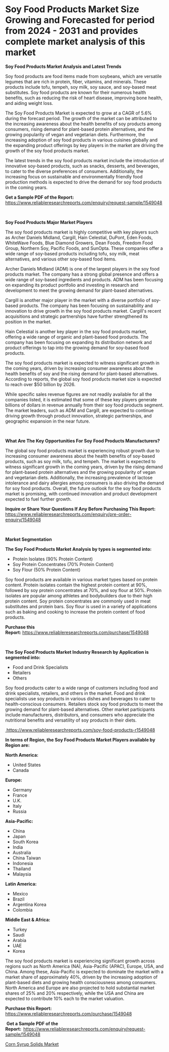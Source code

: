 <p><h1>Soy Food Products Market Size Growing and Forecasted for period from 2024 - 2031 and provides complete market analysis of this market</h1></p><p><strong>Soy Food Products Market Analysis and Latest Trends</strong></p>
<p><p>Soy food products are food items made from soybeans, which are versatile legumes that are rich in protein, fiber, vitamins, and minerals. These products include tofu, tempeh, soy milk, soy sauce, and soy-based meat substitutes. Soy food products are known for their numerous health benefits, such as reducing the risk of heart disease, improving bone health, and aiding weight loss.</p><p>The Soy Food Products Market is expected to grow at a CAGR of 5.6% during the forecast period. The growth of the market can be attributed to the increasing awareness about the health benefits of soy products among consumers, rising demand for plant-based protein alternatives, and the growing popularity of vegan and vegetarian diets. Furthermore, the increasing adoption of soy food products in various cuisines globally and the expanding product offerings by key players in the market are driving the growth of the soy food products market.</p><p>The latest trends in the soy food products market include the introduction of innovative soy-based products, such as snacks, desserts, and beverages, to cater to the diverse preferences of consumers. Additionally, the increasing focus on sustainable and environmentally friendly food production methods is expected to drive the demand for soy food products in the coming years.</p></p>
<p><strong>Get a Sample PDF of the Report:&nbsp;</strong> <a href="https://www.reliableresearchreports.com/enquiry/request-sample/1549048">https://www.reliableresearchreports.com/enquiry/request-sample/1549048</a></p>
<p>&nbsp;</p>
<p><strong>Soy Food Products Major Market Players</strong></p>
<p><p>The soy food products market is highly competitive with key players such as Archer Daniels Midland, Cargill, Hain Celestial, DuPont, Eden Foods, WhiteWave Foods, Blue Diamond Growers, Dean Foods, Freedom Food Group, Northern Soy, Pacific Foods, and SunOpta. These companies offer a wide range of soy-based products including tofu, soy milk, meat alternatives, and various other soy-based food items.</p><p>Archer Daniels Midland (ADM) is one of the largest players in the soy food products market. The company has a strong global presence and offers a wide range of soy-based ingredients and products. ADM has been focusing on expanding its product portfolio and investing in research and development to meet the growing demand for plant-based alternatives.</p><p>Cargill is another major player in the market with a diverse portfolio of soy-based products. The company has been focusing on sustainability and innovation to drive growth in the soy food products market. Cargill's recent acquisitions and strategic partnerships have further strengthened its position in the market.</p><p>Hain Celestial is another key player in the soy food products market, offering a wide range of organic and plant-based food products. The company has been focusing on expanding its distribution network and product offerings to tap into the growing demand for soy-based food products.</p><p>The soy food products market is expected to witness significant growth in the coming years, driven by increasing consumer awareness about the health benefits of soy and the rising demand for plant-based alternatives. According to reports, the global soy food products market size is expected to reach over $50 billion by 2026.</p><p>While specific sales revenue figures are not readily available for all the companies listed, it is estimated that some of these key players generate billions of dollars in revenue annually from their soy food products segment. The market leaders, such as ADM and Cargill, are expected to continue driving growth through product innovation, strategic partnerships, and geographic expansion in the near future.</p></p>
<p>&nbsp;</p>
<p><strong>What Are The Key Opportunities For Soy Food Products Manufacturers?</strong></p>
<p><p>The global soy food products market is experiencing robust growth due to increasing consumer awareness about the health benefits of soy-based products, such as soy milk, tofu, and tempeh. The market is expected to witness significant growth in the coming years, driven by the rising demand for plant-based protein alternatives and the growing popularity of vegan and vegetarian diets. Additionally, the increasing prevalence of lactose intolerance and dairy allergies among consumers is also driving the demand for soy food products. Overall, the future outlook for the soy food products market is promising, with continued innovation and product development expected to fuel further growth.</p></p>
<p><strong>Inquire or Share Your Questions If Any Before Purchasing This Report:</strong> <a href="https://www.reliableresearchreports.com/enquiry/pre-order-enquiry/1549048">https://www.reliableresearchreports.com/enquiry/pre-order-enquiry/1549048</a></p>
<p>&nbsp;</p>
<p><strong>Market Segmentation</strong></p>
<p><strong>The Soy Food Products Market Analysis by types is segmented into:</strong></p>
<p><ul><li>Protein Isolates (90% Protein Content)</li><li>Soy Protein Concentrates (70% Protein Content)</li><li>Soy Flour (50% Protein Content)</li></ul></p>
<p><p>Soy food products are available in various market types based on protein content. Protein isolates contain the highest protein content at 90%, followed by soy protein concentrates at 70%, and soy flour at 50%. Protein isolates are popular among athletes and bodybuilders due to their high protein content. Soy protein concentrates are commonly used in meat substitutes and protein bars. Soy flour is used in a variety of applications such as baking and cooking to increase the protein content of food products.</p></p>
<p><strong>Purchase this Report:&nbsp;</strong><a href="https://www.reliableresearchreports.com/purchase/1549048">https://www.reliableresearchreports.com/purchase/1549048</a></p>
<p>&nbsp;</p>
<p><strong>The Soy Food Products Market Industry Research by Application is segmented into:</strong></p>
<p><ul><li>Food and Drink Specialists</li><li>Retailers</li><li>Others</li></ul></p>
<p><p>Soy food products cater to a wide range of customers including food and drink specialists, retailers, and others in the market. Food and drink specialists use soy products in various dishes and beverages to cater to health-conscious consumers. Retailers stock soy food products to meet the growing demand for plant-based alternatives. Other market participants include manufacturers, distributors, and consumers who appreciate the nutritional benefits and versatility of soy products in their diets.</p></p>
<p><a href="https://www.reliableresearchreports.com/soy-food-products-r1549048">&nbsp;https://www.reliableresearchreports.com/soy-food-products-r1549048</a></p>
<p><strong>In terms of Region, the Soy Food Products Market Players available by Region are:</strong></p>
<p>
    <p> <strong> North America: </strong>
        <ul>
            <li>United States</li>
            <li>Canada</li>
        </ul>
        </p> 
    <p> <strong> Europe: </strong>
        <ul>
            <li>Germany</li>
            <li>France</li>
            <li>U.K.</li>
            <li>Italy</li>
            <li>Russia</li>
        </ul>
        </p> 
    <p> <strong> Asia-Pacific: </strong>
        <ul>
            <li>China</li>
            <li>Japan</li>
            <li>South Korea</li>
            <li>India</li>
            <li>Australia</li>
            <li>China Taiwan</li>
            <li>Indonesia</li>
            <li>Thailand</li>
            <li>Malaysia</li>
        </ul>
        </p> 
    <p> <strong> Latin America: </strong>
        <ul>
            <li>Mexico</li>
            <li>Brazil</li>
            <li>Argentina Korea</li>
            <li>Colombia</li>
        </ul>
        </p> 
    <p> <strong> Middle East & Africa: </strong>
        <ul>
            <li>Turkey</li>
            <li>Saudi</li>
            <li>Arabia</li>
            <li>UAE</li>
            <li>Korea</li>
        </ul>
    </p>
    </p>
<p><p>The soy food products market is experiencing significant growth across regions such as North America (NA), Asia-Pacific (APAC), Europe, USA, and China. Among these, Asia-Pacific is expected to dominate the market with a market share of approximately 40%, driven by the increasing adoption of plant-based diets and growing health consciousness among consumers. North America and Europe are also projected to hold substantial market shares of 25% and 20% respectively, while the USA and China are expected to contribute 10% each to the market valuation.</p></p>
<p><strong>Purchase this Report: </strong><a href="https://www.reliableresearchreports.com/purchase/1549048">https://www.reliableresearchreports.com/purchase/1549048</a></p>
<p>&nbsp;<strong>Get a Sample PDF of the Report:&nbsp;&nbsp;</strong><a href="https://www.reliableresearchreports.com/enquiry/request-sample/1549048">https://www.reliableresearchreports.com/enquiry/request-sample/1549048</a></p>
<p><strong></strong></p>
<p><p><a href="https://github.com/seekum/Market-Research-Report-List-2/blob/main/corn-syrup-solids-market.md">Corn Syrup Solids Market</a></p></p>